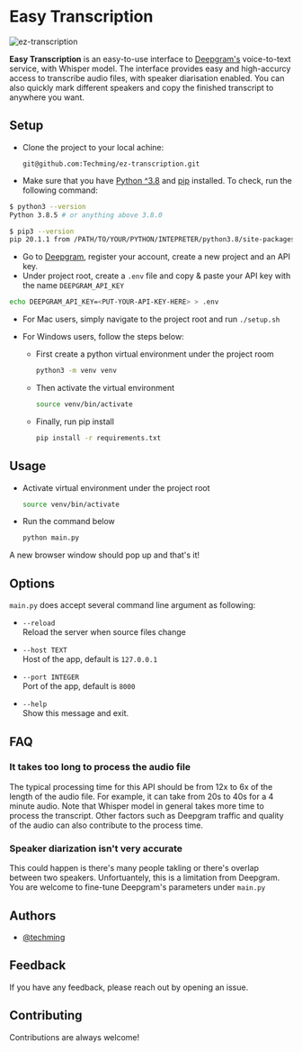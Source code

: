 # Easy Transcription

![ez-transcription](https://socialify.git.ci/Techming/ez-transcription/image?description=1&font=Inter&issues=1&language=1&name=1&owner=1&pattern=Plus&pulls=1&stargazers=1&theme=Light)

**Easy Transcription** is an easy-to-use interface to [Deepgram's](https://deepgram.com/) voice-to-text service, with Whisper model. The interface provides easy and high-accurcy access to transcribe audio files, with speaker diarisation enabled. You can also quickly mark different speakers and copy the finished transcript to anywhere you want.

## Setup

- Clone the project to your local achine:

  `git@github.com:Techming/ez-transcription.git`

- Make sure that you have [Python ^3.8](https://www.python.org/downloads/release/python-3810/) and [pip](https://pypi.org/project/pip/) installed. To check, run the following command:

```bash
$ python3 --version
Python 3.8.5 # or anything above 3.8.0

$ pip3 --version
pip 20.1.1 from /PATH/TO/YOUR/PYTHON/INTEPRETER/python3.8/site-packages/pip (python 3.8)
```

- Go to [Deepgram](https://console.deepgram.com/signup), register your account, create a new project and an API key.
- Under project root, create a `.env` file and copy & paste your API key with the name `DEEPGRAM_API_KEY`

```bash
echo DEEPGRAM_API_KEY=<PUT-YOUR-API-KEY-HERE> > .env
```

- For Mac users, simply navigate to the project root and run `./setup.sh`

- For Windows users, follow the steps below:

  - First create a python virtual environment under the project room

    ```bash
    python3 -m venv venv
    ```

  - Then activate the virtual environment

    ```bash
    source venv/bin/activate
    ```

  - Finally, run pip install

    ```bash
    pip install -r requirements.txt
    ```

## Usage

- Activate virtual environment under the project root

  ```bash
  source venv/bin/activate
  ```

- Run the command below

  ```bash
  python main.py
  ```

A new browser window should pop up and that's it!

## Options

`main.py` does accept several command line argument as following:

- `--reload`  
  Reload the server when source files change

- `--host TEXT`  
  Host of the app, default is `127.0.0.1`

- `--port INTEGER`  
  Port of the app, default is `8000`

- `--help`  
  Show this message and exit.

## FAQ

### It takes too long to process the audio file

The typical processing time for this API should be from 12x to 6x of the length of the audio file. For example, it can take from 20s to 40s for a 4 minute audio. Note that Whisper model in general takes more time to process the transcript. Other factors such as Deepgram traffic and quality of the audio can also contribute to the process time.

### Speaker diarization isn't very accurate

This could happen is there's many people takling or there's overlap between two speakers. Unfortuantely, this is a limitation from Deepgram. You are welcome to fine-tune Deepgram's parameters under `main.py`

## Authors

- [@techming](https://www.github.com/techming)

## Feedback

If you have any feedback, please reach out by opening an issue.

## Contributing

Contributions are always welcome!
